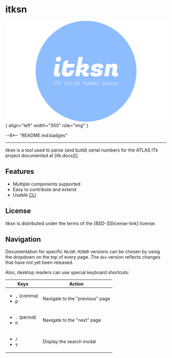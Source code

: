 # itksn

![itksn logo](assets/images/logo.svg){ align="left" width="300" role="img" }

--8<-- "README.md:badges"

---

itksn is a tool used to parse (and build) serial numbers for the ATLAS ITk
project documented at [itk.docs][].

## Features

<!-- prettier-ignore-start -->

- Multiple components supported
- Easy to contribute and extend
- Usable [CLI](cli/about.md)

<!-- prettier-ignore-end -->

## License

itksn is distributed under the terms of the [BSD-3][license-link] license.

## Navigation

Documentation for specific `MAJOR.MINOR` versions can be chosen by using the
dropdown on the top of every page. The `dev` version reflects changes that have
not yet been released.

Also, desktop readers can use special keyboard shortcuts:

| Keys                                                         | Action                          |
| ------------------------------------------------------------ | ------------------------------- |
| <ul><li><kbd>,</kbd> (comma)</li><li><kbd>p</kbd></li></ul>  | Navigate to the "previous" page |
| <ul><li><kbd>.</kbd> (period)</li><li><kbd>n</kbd></li></ul> | Navigate to the "next" page     |
| <ul><li><kbd>/</kbd></li><li><kbd>s</kbd></li></ul>          | Display the search modal        |
